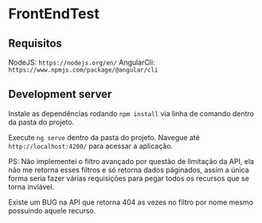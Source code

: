# FrontEndTest

## Requisitos

NodeJS: `https://nodejs.org/en/`
AngularCli: `https://www.npmjs.com/package/@angular/cli`

## Development server

Instale as dependências rodando `npm install` via linha de comando dentro da pasta do projeto.

Execute `ng serve` dentro da pasta do projeto. Navegue até `http://localhost:4200/` para acessar a aplicação.


PS: Não implementei o filtro avançado por questão de limitação da API, ela não me retorna esses filtros e só retorna dados páginados, assim a única forma seria fazer várias requisições para pegar todos os recursos que se torna inviável.

Existe um BUG na API que retorna 404 as vezes no filtro por nome mesmo possuindo aquele recurso.